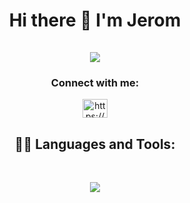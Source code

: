 
<h1 align="center">Hi there 👋 I'm Jerom <br/><br/>
<img src="https://readme-typing-svg.demolab.com?font=Fira+Code&weight=500&size=25&duration=2000&multiline=true&pause=1000&color=0A003E&center=true&width=450&height=100&lines=Python+programmer;Django+Back-End+Developer;Machine+Learning+Enthusiast;Computer+Science+student(2025);">
</h1>

<h3 align="center">Connect with me:</h3>
<p align="center">
<a href="https://www.linkedin.com/in/jerom-jo-manthara/" target="blank"><img align="center" src="https://raw.githubusercontent.com/rahuldkjain/github-profile-readme-generator/master/src/images/icons/Social/linked-in-alt.svg" alt="https://www.linkedin.com/in/jerom-jo-manthara/" height="30" width="40" /></a>
</p>

<h2 align="center"> 👨‍💻 Languages and Tools:</h2>
<br />
<p align="center">
  <a href="https://skillicons.dev">
    <img src="https://skillicons.dev/icons?i=python,django,tensorflow,mysql,mongodb,postman,git,github,bash,docker,selenium,vscode,c,java,&perline=4" />
  </a>
</p>
<!--
**lordgrim18/lordgrim18** is a ✨ _special_ ✨ repository because its `README.md` (this file) appears on your GitHub profile.

Here are some ideas to get you started:

- 🔭 I’m currently working on ...
- 🌱 I’m currently learning ...
- 👯 I’m looking to collaborate on ...
- 🤔 I’m looking for help with ...
- 💬 Ask me about ...
- 📫 How to reach me: ...
- 😄 Pronouns: ...
- ⚡ Fun fact: ...
-->
